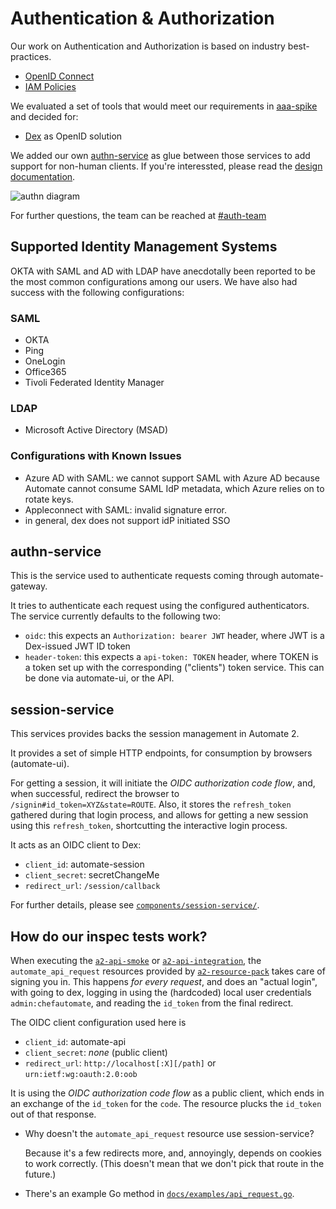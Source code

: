 # Authentication & Authorization

Our work on Authentication and Authorization is based on industry best-practices.

- [OpenID Connect](http://openid.net/connect/)
- [IAM Policies](http://docs.aws.amazon.com/IAM/latest/UserGuide/access_policies.html)

We evaluated a set of tools that would meet our requirements in [aaa-spike](https://github.com/chef/aaa-spike) and decided for:

- [Dex](https://github.com/coreos/dex) as OpenID solution

We added our own [authn-service](https://github.com/chef/authn-service) as glue between those services to add support for non-human clients. If you're interessted, please read the [design documentation](https://github.com/chef/authn-service/blob/master/DESIGN.md).

![authn diagram](https://github.com/chef/authn-service/raw/master/docs/images/authn_service_situation.png)

For further questions, the team can be reached at [#auth-team](https://chefio.slack.com/messages/C61F9HHKK/)

## Supported Identity Management Systems

OKTA with SAML and AD with LDAP have anecdotally been reported to be the most common configurations among our users.
We have also had success with the following configurations:

### SAML

- OKTA
- Ping
- OneLogin
- Office365
- Tivoli Federated Identity Manager

### LDAP

- Microsoft Active Directory (MSAD)

### Configurations with Known Issues

- Azure AD with SAML: we cannot support SAML with Azure AD because Automate cannot consume SAML IdP metadata, which Azure relies on to rotate keys.
- Appleconnect with SAML: invalid signature error.
- in general, dex does not support idP initiated SSO

## authn-service

This is the service used to authenticate requests coming through automate-gateway.

It tries to authenticate each request using the configured authenticators.
The service currently defaults to the following two:

- `oidc`: this expects an `Authorization: bearer JWT` header, where JWT is a Dex-issued JWT ID token
- `header-token`: this expects a `api-token: TOKEN` header, where TOKEN is a token set up
  with the corresponding ("clients") token service. This can be done via automate-ui, or the API.


## session-service

This services provides backs the session management in Automate 2.

It provides a set of simple HTTP endpoints, for consumption by browsers (automate-ui).

For getting a session, it will initiate the _OIDC authorization code flow_, and, when successful, redirect the browser to `/signin#id_token=XYZ&state=ROUTE`.
Also, it stores the `refresh_token` gathered during that login process, and allows for getting a new session using this `refresh_token`, shortcutting the interactive login process.

It acts as an OIDC client to Dex:

- `client_id`: automate-session
- `client_secret`: secretChangeMe
- `redirect_url`: `/session/callback`

For further details, please see [`components/session-service/`](../components/session-service).


## How do our inspec tests work?

When executing the [`a2-api-smoke`](../inspec/a2-api-smoke/) or
[`a2-api-integration`](../inspec/a2-api-integration/), the `automate_api_request` resources provided
by [`a2-resource-pack`](../inspec/a2-resource-pack/) takes care of signing you in.
This happens _for every request_, and does an "actual login", with going to dex, logging in using
the (hardcoded) local user credentials `admin:chefautomate`, and reading the `id_token` from the
final redirect.

The OIDC client configuration used here is

- `client_id`: automate-api
- `client_secret`: *none* (public client)
- `redirect_url`: `http://localhost[:X][/path]` or `urn:ietf:wg:oauth:2.0:oob`

It is using the _OIDC authorization code flow_ as a public client, which ends in an exchange of the `id_token` for the `code`.
The resource plucks the `id_token` out of that response.

* Why doesn't the `automate_api_request` resource use session-service?

  Because it's a few redirects more, and, annoyingly, depends on cookies to work correctly.
  (This doesn't mean that we don't pick that route in the future.)

* There's an example Go method in [`docs/examples/api_request.go`](examples/api_request.go).
